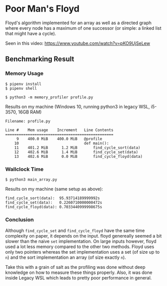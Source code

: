 # Poor Man's Floyd

Floyd's algorithm implemented for an array as well as a directed graph where every node has a maximum of one successor (or simple: a linked list that might have a cycle).

Seen in this video: https://www.youtube.com/watch?v=pKO9UjSeLew

## Benchmarking Result

### Memory Usage
```shell
$ pipenv install
$ pipenv shell

$ python3 -m memory_profiler profile.py
```

Results on my machine (Windows 10, running python3 in legacy WSL, i5-3570, 16GB RAM)
```
Filename: profile.py

Line #    Mem usage    Increment   Line Contents
================================================
     9    400.0 MiB    400.0 MiB   @profile
    10                             def main():
    11    401.2 MiB      1.2 MiB       find_cycle_sort(data)
    12    402.6 MiB      1.4 MiB       find_cycle_set(data)
    13    402.6 MiB      0.0 MiB       find_cycle_floyd(data)
```

### Wallclock Time
```shell
$ python3 main_array.py
```
Results on my machine (same setup as above):
```
find_cycle_sort(data):  95.93714189999992s
find_cycle_set(data):   0.2260710000000472s
find_cycle_floyd(data): 0.7033440999998675s
```

### Conclusion
Although `find_cycle_set` and `find_cycle_floyd` have the same time complexity on paper, it depends on the input. floyd genereally seemed a bit slower than the naive `set` implementation. On large inputs however, floyd used a lot less memory compared to the other two methods.
Floyd uses only two pointers whereas the set implementation uses a set (of size up to `n`) and the sort implementation an array (of size exactly `n`).

Take this with a grain of salt as the profiling was done without deep knowledge on how to measure these things properly. Also, it was done inside Legacy WSL which leads to pretty poor performance in general.

